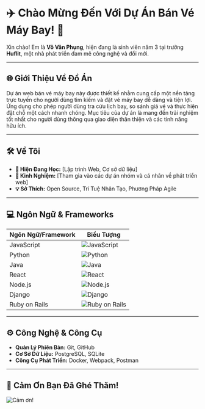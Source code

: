 # ✈️ Chào Mừng Đến Với Dự Án Bán Vé Máy Bay! 🌟

Xin chào! Em là **Võ Văn Phụng**, hiện đang là sinh viên năm 3 tại trường **Huflit**, một nhà phát triển đam mê công nghệ và đổi mới.

---

## 🌐 Giới Thiệu Về Đồ Án
Dự án web bán vé máy bay này được thiết kế nhằm cung cấp một nền tảng trực tuyến cho người dùng tìm kiếm và đặt vé máy bay dễ dàng và tiện lợi. Ứng dụng cho phép người dùng tra cứu lịch bay, so sánh giá vé và thực hiện đặt chỗ một cách nhanh chóng. Mục tiêu của dự án là mang đến trải nghiệm tốt nhất cho người dùng thông qua giao diện thân thiện và các tính năng hữu ích.

---

## 🛠️ Về Tôi
- **🌱 Hiện Đang Học:** [Lập trình Web, Cơ sở dữ liệu]
- **💼 Kinh Nghiệm:** [Tham gia vào các dự án nhóm và cá nhân về phát triển web]
- **💡 Sở Thích:** Open Source, Trí Tuệ Nhân Tạo, Phương Pháp Agile

---

## 💻 Ngôn Ngữ & Frameworks
| Ngôn Ngữ/Framework | Biểu Tượng |
|---------------------|------------|
| JavaScript          | ![JavaScript](https://img.shields.io/badge/JavaScript-F7DF1E?style=flat-square&logo=javascript&logoColor=black) |
| Python              | ![Python](https://img.shields.io/badge/Python-3776AB?style=flat-square&logo=python&logoColor=white) |
| Java                | ![Java](https://img.shields.io/badge/Java-007396?style=flat-square&logo=java&logoColor=white) |
| React               | ![React](https://img.shields.io/badge/React-61DAFB?style=flat-square&logo=react&logoColor=black) |
| Node.js             | ![Node.js](https://img.shields.io/badge/Node.js-339933?style=flat-square&logo=node.js&logoColor=white) |
| Django              | ![Django](https://img.shields.io/badge/Django-092E20?style=flat-square&logo=django&logoColor=white) |
| Ruby on Rails       | ![Ruby on Rails](https://img.shields.io/badge/Ruby_on_Rails-CC0000?style=flat-square&logo=ruby-on-rails&logoColor=white) |

---

## ⚙️ Công Nghệ & Công Cụ
- **Quản Lý Phiên Bản:** Git, GitHub
- **Cơ Sở Dữ Liệu:** PostgreSQL, SQLite
- **Công Cụ Phát Triển:** Docker, Webpack, Postman

---

## 🙏 Cảm Ơn Bạn Đã Ghé Thăm!
![Cảm ơn!](https://media.tenor.com/images/4dc4d9498d8ae6a9f7c4d26b1c5ac2a3/tenor.gif)
